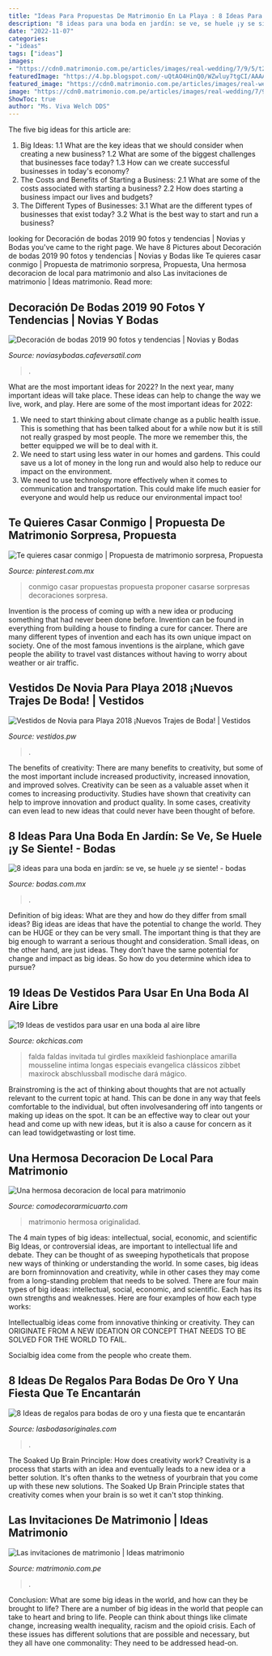```yaml
---
title: "Ideas Para Propuestas De Matrimonio En La Playa : 8 Ideas Para Una Boda En Jardín: Se Ve, Se Huele ¡y Se Siente!"
description: "8 ideas para una boda en jardín: se ve, se huele ¡y se siente!"
date: "2022-11-07"
categories:
- "ideas"
tags: ["ideas"]
images:
- "https://cdn0.matrimonio.com.pe/articles/images/real-wedding/7/9/5/t20_79077.jpg"
featuredImage: "https://4.bp.blogspot.com/-uQtAO4HinQ0/WZwluy7tgCI/AAAAAAACu0c/1d7jx7NweCkhLMm-zaZT8doWRubPhZHdQCLcBGAs/s1600/Vestidos-de-novia-para-playa%2B4.jpg"
featured_image: "https://cdn0.matrimonio.com.pe/articles/images/real-wedding/7/9/5/t20_79077.jpg"
image: "https://cdn0.matrimonio.com.pe/articles/images/real-wedding/7/9/5/t20_79077.jpg"
ShowToc: true
author: "Ms. Viva Welch DDS"
---
```



The five big ideas for this article are:
1. Big Ideas: 
1.1 What are the key ideas that we should consider when creating a new business? 
1.2 What are some of the biggest challenges that businesses face today? 
1.3 How can we create successful businesses in today's economy? 
2. The Costs and Benefits of Starting a Business: 
2.1 What are some of the costs associated with starting a business? 
2.2 How does starting a business impact our lives and budgets? 
3. The Different Types of Businesses: 
3.1 What are the different types of businesses that exist today? 
3.2 What is the best way to start and run a business?

	

		
looking for Decoración de bodas 2019 90 fotos y tendencias | Novias y Bodas you've came to the right page. We have 8 Pictures about Decoración de bodas 2019 90 fotos y tendencias | Novias y Bodas like Te quieres casar conmigo | Propuesta de matrimonio sorpresa, Propuesta, Una hermosa decoracion de local para matrimonio and also Las invitaciones de matrimonio | Ideas matrimonio. Read more:
		
    
## Decoración De Bodas 2019 90 Fotos Y Tendencias | Novias Y Bodas

<img loading=lazy src="https://noviasybodas.cafeversatil.com/wp-content/uploads/2017/02/012-1.jpg" onerror="this.onerror=null;this.src='https://tse4.mm.bing.net/th?id=OIP.a0aApMY_o0sbd51-0HRRYgHaNd&amp;pid=15.1';" alt="Decoración de bodas 2019 90 fotos y tendencias | Novias y Bodas">

_Source: noviasybodas.cafeversatil.com_

>. 

	

What are the most important ideas for 2022?
In the next year, many important ideas will take place. These ideas can help to change the way we live, work, and play. Here are some of the most important ideas for 2022:
1. We need to start thinking about climate change as a public health issue. This is something that has been talked about for a while now but it is still not really grasped by most people. The more we remember this, the better equipped we will be to deal with it.
2. We need to start using less water in our homes and gardens. This could save us a lot of money in the long run and would also help to reduce our impact on the environment.
3. We need to use technology more effectively when it comes to communication and transportation. This could make life much easier for everyone and would help us reduce our environmental impact too!

    
## Te Quieres Casar Conmigo | Propuesta De Matrimonio Sorpresa, Propuesta

<img loading=lazy src="https://i.pinimg.com/736x/0d/d4/67/0dd467fede99a40427432593f8de7b6a.jpg" onerror="this.onerror=null;this.src='https://tse4.mm.bing.net/th?id=OIP.X4K-RHlfKDOWtdvypBbX9wHaJ3&amp;pid=15.1';" alt="Te quieres casar conmigo | Propuesta de matrimonio sorpresa, Propuesta">

_Source: pinterest.com.mx_

>conmigo casar propuestas propuesta proponer casarse sorpresas decoraciones sorpresa. 

	

Invention is the process of coming up with a new idea or producing something that had never been done before. Invention can be found in everything from building a house to finding a cure for cancer. There are many different types of invention and each has its own unique impact on society. One of the most famous inventions is the airplane, which gave people the ability to travel vast distances without having to worry about weather or air traffic.

    
## Vestidos De Novia Para Playa 2018 ¡Nuevos Trajes De Boda! | Vestidos

<img loading=lazy src="https://4.bp.blogspot.com/-uQtAO4HinQ0/WZwluy7tgCI/AAAAAAACu0c/1d7jx7NweCkhLMm-zaZT8doWRubPhZHdQCLcBGAs/s1600/Vestidos-de-novia-para-playa%2B4.jpg" onerror="this.onerror=null;this.src='https://tse3.mm.bing.net/th?id=OIP.dx7DE9UG7UeN23S9t2atHwHaNG&amp;pid=15.1';" alt="Vestidos de Novia para Playa 2018 ¡Nuevos Trajes de Boda! | Vestidos">

_Source: vestidos.pw_

>. 

	

The benefits of creativity: There are many benefits to creativity, but some of the most important include increased productivity, increased innovation, and improved solves.
Creativity can be seen as a valuable asset when it comes to increasing productivity. Studies have shown that creativity can help to improve innovation and product quality. In some cases, creativity can even lead to new ideas that could never have been thought of before.

    
## 8 Ideas Para Una Boda En Jardín: Se Ve, Se Huele ¡y Se Siente! - Bodas

<img loading=lazy src="https://cdn0.bodas.com.mx/img_r_179324/4/2/3/9/t30_5_179324.jpg" onerror="this.onerror=null;this.src='https://tse2.mm.bing.net/th?id=OIP.vUN-fjnsDFuTvPZpfAIdBwHaE8&amp;pid=15.1';" alt="8 ideas para una boda en jardín: se ve, se huele ¡y se siente! - bodas">

_Source: bodas.com.mx_

>. 

	

Definition of big ideas: What are they and how do they differ from small ideas?
Big ideas are ideas that have the potential to change the world. They can be HUGE or they can be very small. The important thing is that they are big enough to warrant a serious thought and consideration. Small ideas, on the other hand, are just ideas. They don’t have the same potential for change and impact as big ideas. So how do you determine which idea to pursue?

    
## 19 Ideas De Vestidos Para Usar En Una Boda Al Aire Libre

<img loading=lazy src="https://www.okchicas.com/wp-content/uploads/2019/05/Vestidos-boda-en-jardín-12.jpg" onerror="this.onerror=null;this.src='https://tse1.mm.bing.net/th?id=OIP.kUy5hcYaVp9jnr0optvxkgHaLe&amp;pid=15.1';" alt="19 Ideas de vestidos para usar en una boda al aire libre">

_Source: okchicas.com_

>falda faldas invitada tul girdles maxikleid fashionplace amarilla mousseline intima longas especiais evangelica clássicos zibbet maxirock abschlussball modische dará mágico. 

	

Brainstroming is the act of thinking about thoughts that are not actually relevant to the current topic at hand. This can be done in any way that feels comfortable to the individual, but often involvesandering off into tangents or making up ideas on the spot. It can be an effective way to clear out your head and come up with new ideas, but it is also a cause for concern as it can lead towidgetwasting or lost time.

    
## Una Hermosa Decoracion De Local Para Matrimonio

<img loading=lazy src="https://comodecorarmicuarto.com/wp-content/uploads/2018/03/decoracion-de-local-para-matrimonio-de-noche-aire-libre.jpg" onerror="this.onerror=null;this.src='https://tse1.mm.bing.net/th?id=OIP.w6E252dqmwj6PT03nKm9SQAAAA&amp;pid=15.1';" alt="Una hermosa decoracion de local para matrimonio">

_Source: comodecorarmicuarto.com_

>matrimonio hermosa originalidad. 

	

The 4 main types of big ideas: intellectual, social, economic, and scientific
Big Ideas, or controversial ideas, are important to intellectual life and debate. They can be thought of as sweeping hypotheticals that propose new ways of thinking or understanding the world. In some cases, big ideas are born frominnovation and creativity, while in other cases they may come from a long-standing problem that needs to be solved.
There are four main types of big ideas: intellectual, social, economic, and scientific. Each has its own strengths and weaknesses. Here are four examples of how each type works:

 Intellectualbig ideas come from innovative thinking or creativity. They can ORIGINATE FROM A NEW IDEATION OR CONCEPT THAT NEEDS TO BE SOLVED FOR THE WORLD TO FAIL. 

Socialbig idea come from the people who create them.

    
## 8 Ideas De Regalos Para Bodas De Oro Y Una Fiesta Que Te Encantarán

<img loading=lazy src="https://lasbodasoriginales.com/wp-content/uploads/2018/10/Regalos-para-bodas-de-oro.jpg" onerror="this.onerror=null;this.src='https://tse4.mm.bing.net/th?id=OIP.-m7YYY5iHw9CETRAgiDU4QHaJ_&amp;pid=15.1';" alt="8 Ideas de regalos para bodas de oro y una fiesta que te encantarán">

_Source: lasbodasoriginales.com_

>. 

	

The Soaked Up Brain Principle: How does creativity work?
Creativity is a process that starts with an idea and eventually leads to a new idea or a better solution. It's often thanks to the wetness of yourbrain that you come up with these new solutions. The Soaked Up Brain Principle states that creativity comes when your brain is so wet it can't stop thinking.

    
## Las Invitaciones De Matrimonio | Ideas Matrimonio

<img loading=lazy src="https://cdn0.matrimonio.com.pe/articles/images/real-wedding/7/9/5/t20_79077.jpg" onerror="this.onerror=null;this.src='https://tse3.mm.bing.net/th?id=OIP.7J3S9m2lMtz_6WDKBi9H6wHaFj&amp;pid=15.1';" alt="Las invitaciones de matrimonio | Ideas matrimonio">

_Source: matrimonio.com.pe_

>. 

	

Conclusion: What are some big ideas in the world, and how can they be brought to life?
There are a number of big ideas in the world that people can take to heart and bring to life. People can think about things like climate change, increasing wealth inequality, racism and the opioid crisis. Each of these issues has different solutions that are possible and necessary, but they all have one commonality: They need to be addressed head-on.


